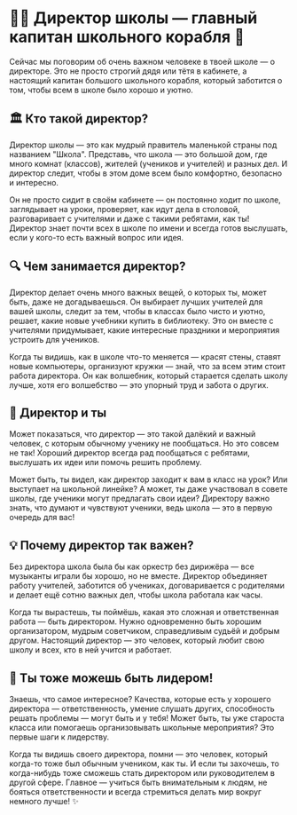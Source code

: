 # 👨🏫 Директор школы — главный капитан школьного корабля 🚢

Сейчас мы поговорим об очень важном человеке в твоей школе — о директоре. Это не просто строгий дядя или тётя в кабинете, а настоящий капитан большого школьного корабля, который заботится о том, чтобы всем в школе было хорошо и уютно.

## 🏛 Кто такой директор?

Директор школы — это как мудрый правитель маленькой страны под названием "Школа". Представь, что школа — это большой дом, где много комнат (классов), жителей (учеников и учителей) и разных дел. И директор следит, чтобы в этом доме всем было комфортно, безопасно и интересно.

Он не просто сидит в своём кабинете — он постоянно ходит по школе, заглядывает на уроки, проверяет, как идут дела в столовой, разговаривает с учителями и даже с такими ребятами, как ты! Директор знает почти всех в школе по имени и всегда готов выслушать, если у кого-то есть важный вопрос или идея.

## 🔍 Чем занимается директор?

Директор делает очень много важных вещей, о которых ты, может быть, даже не догадываешься. Он выбирает лучших учителей для вашей школы, следит за тем, чтобы в классах было чисто и уютно, решает, какие новые учебники купить в библиотеку. Это он вместе с учителями придумывает, какие интересные праздники и мероприятия устроить для учеников.

Когда ты видишь, как в школе что-то меняется — красят стены, ставят новые компьютеры, организуют кружки — знай, что за всем этим стоит работа директора. Он как волшебник, который старается сделать школу лучше, хотя его волшебство — это упорный труд и забота о других.

## 🤝 Директор и ты

Может показаться, что директор — это такой далёкий и важный человек, с которым обычному ученику не пообщаться. Но это совсем не так! Хороший директор всегда рад пообщаться с ребятами, выслушать их идеи или помочь решить проблему.

Может быть, ты видел, как директор заходит к вам в класс на урок? Или выступает на школьной линейке? А может, ты даже участвовал в совете школы, где ученики могут предлагать свои идеи? Директору важно знать, что думают и чувствуют ученики, ведь школа — это в первую очередь для вас!

## 💡 Почему директор так важен?

Без директора школа была бы как оркестр без дирижёра — все музыканты играли бы хорошо, но не вместе. Директор объединяет работу учителей, заботится об учениках, договаривается с родителями и делает ещё сотню важных дел, чтобы школа работала как часы.

Когда ты вырастешь, ты поймёшь, какая это сложная и ответственная работа — быть директором. Нужно одновременно быть хорошим организатором, мудрым советчиком, справедливым судьёй и добрым другом. Настоящий директор — это человек, который любит свою школу и всех, кто в ней учится и работает.

## 🌟 Ты тоже можешь быть лидером!

Знаешь, что самое интересное? Качества, которые есть у хорошего директора — ответственность, умение слушать других, способность решать проблемы — могут быть и у тебя! Может быть, ты уже староста класса или помогаешь организовывать школьные мероприятия? Это первые шаги к лидерству.

Когда ты видишь своего директора, помни — это человек, который когда-то тоже был обычным учеником, как ты. И если ты захочешь, то когда-нибудь тоже сможешь стать директором или руководителем в другой сфере. Главное — учиться быть внимательным к людям, не бояться ответственности и всегда стремиться делать мир вокруг немного лучше! ✨